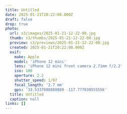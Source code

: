 ```yaml
---
title: Untitled
date: 2025-01-21T20:22:08.000Z
draft: false
drop: true
photo:
  url: s3/images/2025-01-21-12-22-08.jpg
  thumb: s3/thumbs/2025-01-21-12-22-08.jpg
  preview: s3/previews/2025-01-21-12-22-08.jpg
  created: 2025-01-21T20:22:08.000Z
  exif:
    make: Apple
    model: 'iPhone 12 mini'
    lens: 'iPhone 12 mini front camera 2.71mm f/2.2'
    iso: 100
    aperture: 2.2
    shutter_speed: 1/97
    focal_length: '2.7 mm'
    gps: '33.5337888888889 -117.777030555556'
  title: Untitled
  caption: null
links: []
---
```

